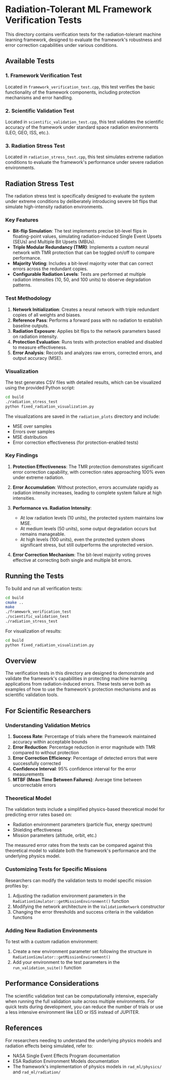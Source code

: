 <!--
 Copyright (C) 2025 Rishab Nuguru

 This program is free software: you can redistribute it and/or modify
 it under the terms of the GNU General Public License as published by
 the Free Software Foundation, either version 3 of the License, or
 (at your option) any later version.
-->
# Radiation-Tolerant ML Framework Verification Tests

This directory contains verification tests for the radiation-tolerant machine learning framework, designed to evaluate the framework's robustness and error correction capabilities under various conditions.

## Available Tests

### 1. Framework Verification Test
Located in `framework_verification_test.cpp`, this test verifies the basic functionality of the framework components, including protection mechanisms and error handling.

### 2. Scientific Validation Test
Located in `scientific_validation_test.cpp`, this test validates the scientific accuracy of the framework under standard space radiation environments (LEO, GEO, ISS, etc.).

### 3. Radiation Stress Test
Located in `radiation_stress_test.cpp`, this test simulates extreme radiation conditions to evaluate the framework's performance under severe radiation environments.

## Radiation Stress Test

The radiation stress test is specifically designed to evaluate the system under extreme conditions by deliberately introducing severe bit flips that simulate high-intensity radiation environments.

### Key Features

- **Bit-flip Simulation**: The test implements precise bit-level flips in floating-point values, simulating radiation-induced Single Event Upsets (SEUs) and Multiple Bit Upsets (MBUs).
- **Triple Modular Redundancy (TMR)**: Implements a custom neural network with TMR protection that can be toggled on/off to compare performance.
- **Majority Voting**: Includes a bit-level majority voter that can correct errors across the redundant copies.
- **Configurable Radiation Levels**: Tests are performed at multiple radiation intensities (10, 50, and 100 units) to observe degradation patterns.

### Test Methodology

1. **Network Initialization**: Creates a neural network with triple redundant copies of all weights and biases.
2. **Reference Pass**: Performs a forward pass with no radiation to establish baseline outputs.
3. **Radiation Exposure**: Applies bit flips to the network parameters based on radiation intensity.
4. **Protection Evaluation**: Runs tests with protection enabled and disabled to measure effectiveness.
5. **Error Analysis**: Records and analyzes raw errors, corrected errors, and output accuracy (MSE).

### Visualization

The test generates CSV files with detailed results, which can be visualized using the provided Python script:

```bash
cd build
./radiation_stress_test
python fixed_radiation_visualization.py
```

The visualizations are saved in the `radiation_plots` directory and include:
- MSE over samples
- Errors over samples
- MSE distribution
- Error correction effectiveness (for protection-enabled tests)

### Key Findings

1. **Protection Effectiveness**: The TMR protection demonstrates significant error correction capability, with correction rates approaching 100% even under extreme radiation.

2. **Error Accumulation**: Without protection, errors accumulate rapidly as radiation intensity increases, leading to complete system failure at high intensities.

3. **Performance vs. Radiation Intensity**:
   - At low radiation levels (10 units), the protected system maintains low MSE.
   - At medium levels (50 units), some output degradation occurs but remains manageable.
   - At high levels (100 units), even the protected system shows significant stress, but still outperforms the unprotected version.

4. **Error Correction Mechanism**: The bit-level majority voting proves effective at correcting both single and multiple bit errors.

## Running the Tests

To build and run all verification tests:

```bash
cd build
cmake ..
make
./framework_verification_test
./scientific_validation_test
./radiation_stress_test
```

For visualization of results:

```bash
cd build
python fixed_radiation_visualization.py
```

## Overview

The verification tests in this directory are designed to demonstrate and validate the framework's capabilities in protecting machine learning applications from radiation-induced errors. These tests serve both as examples of how to use the framework's protection mechanisms and as scientific validation tools.

## For Scientific Researchers

### Understanding Validation Metrics

1. **Success Rate**: Percentage of trials where the framework maintained accuracy within acceptable bounds
2. **Error Reduction**: Percentage reduction in error magnitude with TMR compared to without protection
3. **Error Correction Efficiency**: Percentage of detected errors that were successfully corrected
4. **Confidence Interval**: 95% confidence interval for the error measurements
5. **MTBF (Mean Time Between Failures)**: Average time between uncorrectable errors

### Theoretical Model

The validation tests include a simplified physics-based theoretical model for predicting error rates based on:
- Radiation environment parameters (particle flux, energy spectrum)
- Shielding effectiveness
- Mission parameters (altitude, orbit, etc.)

The measured error rates from the tests can be compared against this theoretical model to validate both the framework's performance and the underlying physics model.

### Customizing Tests for Specific Missions

Researchers can modify the validation tests to model specific mission profiles by:
1. Adjusting the radiation environment parameters in the `RadiationSimulator::getMissionEnvironment()` function
2. Modifying the network architecture in the `ValidationNetwork` constructor
3. Changing the error thresholds and success criteria in the validation functions

### Adding New Radiation Environments

To test with a custom radiation environment:
1. Create a new environment parameter set following the structure in `RadiationSimulator::getMissionEnvironment()`
2. Add your environment to the test parameters in the `run_validation_suite()` function

## Performance Considerations

The scientific validation test can be computationally intensive, especially when running the full validation suite across multiple environments. For quick tests during development, you can reduce the number of trials or use a less intensive environment like LEO or ISS instead of JUPITER.

## References

For researchers needing to understand the underlying physics models and radiation effects being simulated, refer to:
- NASA Single Event Effects Program documentation
- ESA Radiation Environment Models documentation
- The framework's implementation of physics models in `rad_ml/physics/` and `rad_ml/radiation/` 
